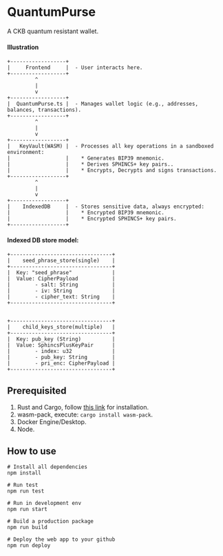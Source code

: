 # QuantumPurse
A CKB quantum resistant wallet.

#### Illustration
```
+------------------+
|     Frontend     |  - User interacts here.
+------------------+
         ^
         |
         v
+------------------+
|  QuantumPurse.ts |  - Manages wallet logic (e.g., addresses, balances, transactions).
+------------------+
         ^
         |
         v
+------------------+
|   KeyVault(WASM) |  - Processes all key operations in a sandboxed environment:
|                  |    * Generates BIP39 mnemonic.
|                  |    * Derives SPHINCS+ key pairs..
|                  |    * Encrypts, Decrypts and signs transactions.
+------------------+
         ^
         |
         v
+------------------+
|    IndexedDB     |  - Stores sensitive data, always encrypted:
|                  |    * Encrypted BIP39 mnemonic.
|                  |    * Encrypted SPHINCS+ key pairs.
+------------------+
```
#### Indexed DB store model:

```
+---------------------------------+
|    seed_phrase_store(single)    |
+---------------------------------+
|  Key: "seed_phrase"             |
|  Value: CipherPayload           |
|        - salt: String           |
|        - iv: String             |
|        - cipher_text: String    |
+---------------------------------+


+---------------------------------+
|    child_keys_store(multiple)   |
+---------------------------------+
|  Key: pub_key (String)          |
|  Value: SphincsPlusKeyPair      |
|        - index: u32             |
|        - pub_key: String        |
|        - pri_enc: CipherPayload |
+---------------------------------+
```

## Prerequisited
1. Rust and Cargo, follow [this link](https://doc.rust-lang.org/cargo/getting-started/installation.html#:~:text=Install%20Rust%20and%20Cargo,rustup%20will%20also%20install%20cargo%20.) for installation.
2. wasm-pack, execute: `cargo install wasm-pack`.
3. Docker Engine/Desktop.
4. Node.

## How to use

```shell
# Install all dependencies
npm install

# Run test
npm run test

# Run in development env
npm run start

# Build a production package
npm run build

# Deploy the web app to your github
npm run deploy
```